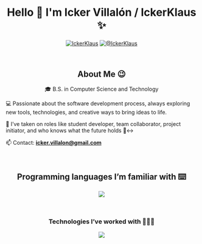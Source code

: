 <h1 align="center">Hello 👋  I'm Icker Villalón / IckerKlaus ✨ </h1> 

<p align="center">
<a href="https://www.linkedin.com/in/ickervillalon/" target="blank"><img align="center" src="https://img.shields.io/badge/LinkedIn-0077B5?style=for-the-badge&logo=linkedin&logoColor=white" alt="IckerKlaus"/></a>
<a href = "mailto:icker.villalon@gmail.com" target="blank"><img align="center" src="https://img.shields.io/badge/Gmail-D14836?style=for-the-badge&logo=gmail&logoColor=white" alt="@IckerKlaus"  /></a>
  </p>
<br>
<h2 align="center">About Me 😉</h2>
<!--Intro start-->

<p align="center">
🎓 B.S. in Computer Science and Technology

💻 Passionate about the software development process, always exploring new tools, technologies, and creative ways to bring ideas to life.

📝 I’ve taken on roles like student developer, team collaborator, project initiator, and who knows what the future holds 🙂‍↔️

📫 Contact: **icker.villalon@gmail.com**
<!--Intro end-->
  </p>
<br>
<h2 align="center">Programming languages I’m familiar with ⌨️</h2>
<!--tech stack icons-->
<p align="center">
  <a href="https://skillicons.dev">
    <img src="https://skillicons.dev/icons?i=py,cpp,js&perline=12" />
  </a>
</p>
<br>

<h3 align="center">Technologies I’ve worked with 👨🏻‍💻</h3>
<!--tech stack icons-->
<p align="center">
  <a href="https://skillicons.dev">
    <img src="https://skillicons.dev/icons?i=arduino,css,git,github,html,matlab&perline=12" />
  </a>
</p>
<br>

